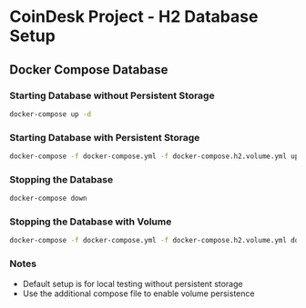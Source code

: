 # CoinDesk Project - H2 Database Setup

## Docker Compose Database

### Starting Database without Persistent Storage
```bash
docker-compose up -d
```

### Starting Database with Persistent Storage
```bash
docker-compose -f docker-compose.yml -f docker-compose.h2.volume.yml up -d
```

### Stopping the Database
```bash
docker-compose down
```

### Stopping the Database with Volume
```bash
docker-compose -f docker-compose.yml -f docker-compose.h2.volume.yml down
```

### Notes
- Default setup is for local testing without persistent storage
- Use the additional compose file to enable volume persistence
